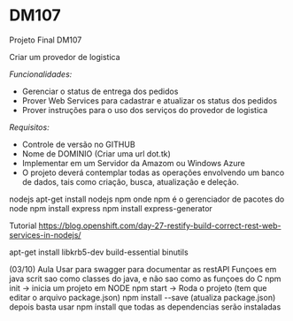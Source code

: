 # DM107
Projeto Final DM107

Criar um provedor de logistica

_Funcionalidades:_
* Gerenciar o status de entrega dos pedidos
* Prover Web Services para cadastrar e atualizar os status dos pedidos
* Prover instruções para o uso dos serviços do provedor de logistica

_Requisitos:_
* Controle de versão no GITHUB
* Nome de DOMINIO (Criar uma url dot.tk)
* Implementar em um Servidor da Amazom ou Windows Azure
* O projeto deverá contemplar todas as operações envolvendo um banco de dados, tais
como criação, busca, atualização e deleção.



nodejs
apt-get install nodejs npm
onde npm é o gerenciador de pacotes do node
npm install express
npm install express-generator

Tutorial
https://blog.openshift.com/day-27-restify-build-correct-rest-web-services-in-nodejs/

apt-get install libkrb5-dev build-essential binutils

(03/10) Aula
Usar para swagger para documentar as restAPI
Funçoes em java scrit sao como classes do java, e não sao como as funçoes do C
npm init -> inicia um projeto em NODE
npm start -> Roda o projeto (tem que editar o arquivo package.json)
npm install <package> --save (atualiza package.json) 
depois basta usar npm install que todas as dependencias serão instaladas
